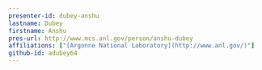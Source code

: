 ```yaml
---
presenter-id: dubey-anshu
lastname: Dubey
firstname: Anshu
pres-url: http://www.mcs.anl.gov/person/anshu-dubey
affiliations: ["[Argonne National Laboratory](http://www.anl.gov/)"]
github-id: adubey64
---
```


